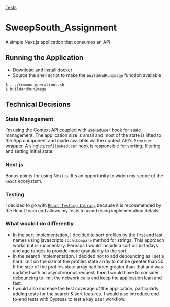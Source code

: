 [Tests](https://github.com/JayKay24/SweepSouth_Assignment/actions/workflows/tests-sweepsouth.yaml/badge.svg)

# SweepSouth_Assignment

A simple Next.js application that consumes an API

## Running the Application

- Download and install [docker](https://www.docker.com/)
- Source the shell script to make the `buildAndRunImage` function available

```
$ . ./common_operations.sh
$ buildAndRunImage
```

## Technical Decisions

### State Management

I'm using the Context API coupled with `useReducer` hook for state management. The application size is small and most of the state is lifted to the App component and made available via the context API's `Provider` wrapper. A single `profilesReducer` hook is responsible for sorting, filtering and setting initial state.

### Next.js

Bonus points for using Next.js. It's an opportunity to widen my scope of the `React` ecosystem.

### Testing

I decided to go with [`React Testing Library`](https://testing-library.com/docs/) because it is recommended by the React team and allows my tests to avoid using implementation details.

### What would I do differently

- In the sort implementation, I decided to sort profiles by the first and last names using javascripts `localCompare` method for strings. This approach works but is rudimentary. Perhaps I would include a sort on birthdays and age ranges to provide more granularity to the sort.
- In the search implementation, I decided not to add debouncing as I set a hard limit on the size of the profiles state array to not be greater than 50. If the size of the profiles state array had been greater than that and was updated with an asynchronous request, then I would have to consider debouncing to limit the network calls and keep the application lean and fast.
- I would also increase the test coverage of the application, particularly adding tests for the search & sort features. I would also introduce end-to-end tests with Cypress to test a key user workflow.
